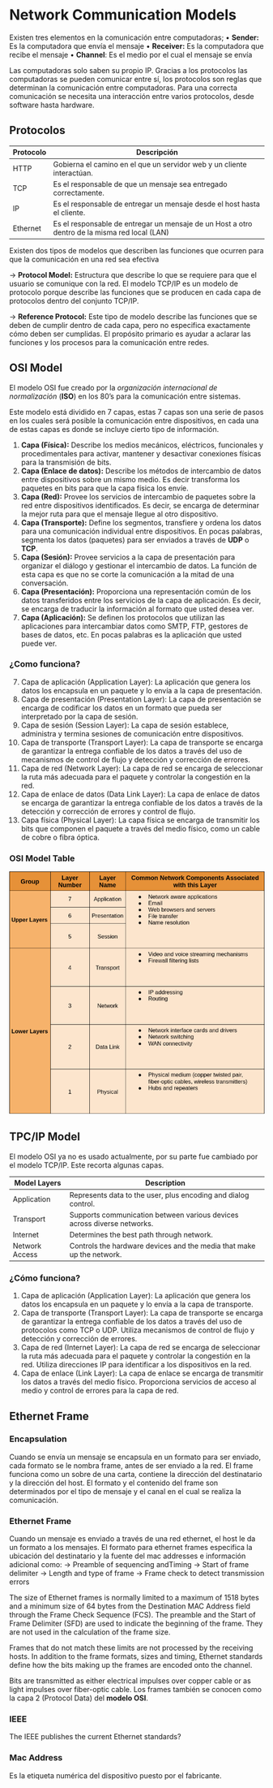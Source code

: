 # Network Communication Models



Existen tres elementos en la comunicación entre computadoras;
• **Sender:** Es la computadora que envía el mensaje
• **Receiver:** Es la computadora que recibe el mensaje
• **Channel**: Es el medio por el cual el mensaje se envía

Las computadoras solo saben su propio IP. Gracias a los protocolos las computadoras se pueden comunicar entre sí, los protocolos son reglas que determinan la comunicación entre computadoras. Para una correcta comunicación se necesita una interacción entre varios protocolos, desde software hasta hardware.

## Protocolos

| Protocolo | Descripción                                                  |
| --------- | ------------------------------------------------------------ |
| HTTP      | Gobierna el camino en el que un servidor web y un cliente interactúan. |
| TCP       | Es el responsable de que un mensaje sea entregado correctamente. |
| IP        | Es el responsable de entregar un mensaje desde el host hasta el cliente. |
| Ethernet  | Es el responsable de entregar un mensaje de un Host a otro dentro de la misma red local (LAN) |

Existen dos tipos de modelos que describen las funciones que ocurren para que la comunicación en una red sea efectiva

   → **Protocol Model:** Estructura que describe lo que se requiere para que el usuario se comunique con la red. El modelo TCP/IP es un modelo de protocolo porque describe las funciones que se producen en cada capa de protocolos dentro del conjunto TCP/IP.

   → **Reference Protocol:** Este tipo de modelo describe las funciones que se deben de cumplir dentro de cada capa, pero no especifica exactamente cómo deben ser cumplidas. El propósito primario es ayudar a aclarar las funciones y los procesos para la comunicación entre redes.



## OSI Model

El modelo OSI fue creado por la *organización internacional de normalización* (**ISO**) en los 80’s para la comunicación entre sistemas.

Este modelo está dividido en 7 capas, estas 7 capas son una serie de pasos en los cuales será posible la comunicación entre dispositivos, en cada una de estas capas es donde se incluye cierto tipo de información.

1. **Capa (Física):** Describe los medios mecánicos, eléctricos, funcionales y procedimentales para activar, mantener y desactivar conexiones físicas para la transmisión de bits.
2. **Capa (Enlace de datos):** Describe los métodos de intercambio de datos entre dispositivos sobre un mismo medio. Es decir transforma los paquetes en bits para que la capa física los envíe.
3. **Capa (Red):** Provee los servicios de intercambio de paquetes sobre la red entre dispositivos identificados. Es decir, se encarga de determinar la mejor ruta para que el mensaje llegue al otro dispositivo.
4. **Capa (Transporte):** Define los segmentos, transfiere y ordena los datos para una comunicación individual entre dispositivos. En pocas palabras, segmenta los datos (paquetes) para ser enviados a través de **UDP** o **TCP**.
5. **Capa (Sesión):** Provee servicios a la capa de presentación para organizar el diálogo y gestionar el intercambio de datos. La función de esta capa es que no se corte la comunicación a la mitad de una conversación.
6. **Capa (Presentación):** Proporciona una representación común de los datos transferidos entre los servicios de la capa de aplicación. Es decir, se encarga de traducir la información al formato que usted desea ver.
7. **Capa (Aplicación):** Se definen los protocolos que utilizan las aplicaciones para intercambiar datos como SMTP, FTP, gestores de bases de datos, etc. En pocas palabras es la aplicación que usted puede ver.



### ¿Como funciona?



7. Capa de aplicación (Application Layer): La aplicación que genera los datos los encapsula en un paquete y lo envía a la capa de presentación.
2. Capa de presentación (Presentation Layer): La capa de presentación se encarga de codificar los datos en un formato que pueda ser interpretado por la capa de sesión.
3. Capa de sesión (Session Layer): La capa de sesión establece, administra y termina sesiones de comunicación entre dispositivos.
4. Capa de transporte (Transport Layer): La capa de transporte se encarga de garantizar la entrega confiable de los datos a través del uso de mecanismos de control de flujo y detección y corrección de errores.
5. Capa de red (Network Layer): La capa de red se encarga de seleccionar la ruta más adecuada para el paquete y controlar la congestión en la red.
6. Capa de enlace de datos (Data Link Layer): La capa de enlace de datos se encarga de garantizar la entrega confiable de los datos a través de la detección y corrección de errores y control de flujo.
7. Capa física (Physical Layer): La capa física se encarga de transmitir los bits que componen el paquete a través del medio físico, como un cable de cobre o fibra óptica.



### OSI Model Table

![osiModel](./img/osiModel.png)



## TPC/IP Model

El modelo OSI ya no es usado actualmente, por su parte fue cambiado por el modelo TCP/IP. Este recorta algunas capas.

| Model Layers   | Description                                                  |
| -------------- | ------------------------------------------------------------ |
| Application    | Represents data to the user, plus encoding and dialog control. |
| Transport      | Supports communication between various devices across diverse networks. |
| Internet       | Determines the best path through network.                    |
| Network Access | Controls the hardware devices and the media that make up the network. |



### ¿Cómo funciona?

1. Capa de aplicación (Application Layer): La aplicación que genera los datos los encapsula en un paquete y lo envía a la capa de transporte.
2. Capa de transporte (Transport Layer): La capa de transporte se encarga de garantizar la entrega confiable de los datos a través del uso de protocolos como TCP o UDP. Utiliza mecanismos de control de flujo y detección y corrección de errores.
3. Capa de red (Internet Layer): La capa de red se encarga de seleccionar la ruta más adecuada para el paquete y controlar la congestión en la red. Utiliza direcciones IP para identificar a los dispositivos en la red.
4. Capa de enlace (Link Layer): La capa de enlace se encarga de transmitir los datos a través del medio físico. Proporciona servicios de acceso al medio y control de errores para la capa de red.







## Ethernet Frame



### Encapsulation

Cuando se envía un mensaje se encapsula en un formato para ser enviado, cada formato se le nombra frame, antes de ser enviado a la red. El frame funciona como un sobre de una carta, contiene la dirección del destinatario y la dirección del host. El formato y el contenido del frame son determinados por el tipo de mensaje y el canal en el cual se realiza la comunicación.

### Ethernet Frame

Cuando un mensaje es enviado a través de una red ethernet, el host le da un formato a los mensajes. El formato para ethernet frames especifica la ubicación del destinatario y la fuente del mac addresses e información adicional como:
   → Preamble of sequencing andTiming
   → Start of frame delimiter
   → Length and type of frame
   → Frame check to detect transmission errors


The size of Ethernet frames is normally limited to a maximum of 1518 bytes and a minimum size of 64 bytes from the Destination MAC Address field through the Frame Check Sequence (FCS). The preamble and the Start of Frame Delimiter (SFD) are used to indicate the beginning of the frame. They are not used in the calculation of the frame size. 

Frames that do not match these limits are not processed by the receiving hosts. In addition to the frame formats, sizes and timing, Ethernet standards define how the bits making up the frames are encoded onto the channel. 

Bits are transmitted as either electrical impulses over copper cable or as light impulses over fiber-optic cable. Los frames también se conocen como la capa 2 (Protocol Data) del **modelo OSI**.



### IEEE

The IEEE publishes the current Ethernet standards?



### Mac Address

Es la etiqueta numérica del dispositivo puesto por el fabricante.
